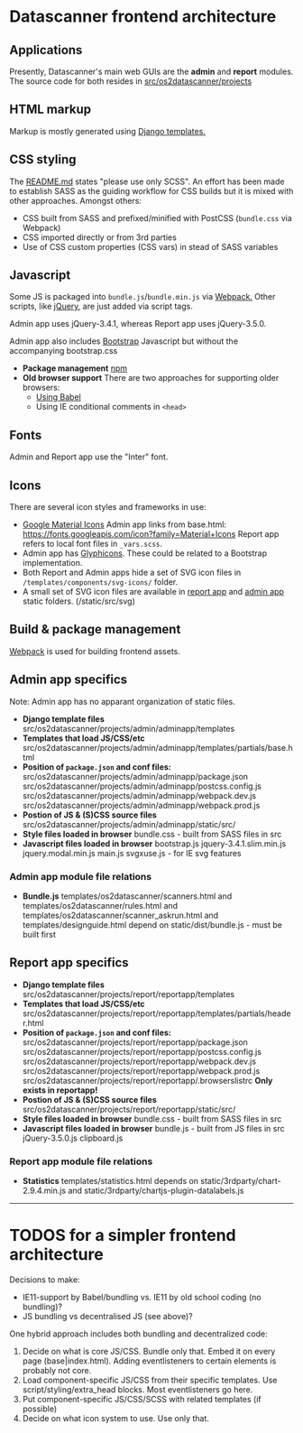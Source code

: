 # Datascanner frontend architecture

## Applications
Presently, Datascanner's main web GUIs are the **admin** and **report** modules.
The source code for both resides in [src/os2datascanner/projects](./src/os2datascanner/projects)

## HTML markup
Markup is mostly generated using [Django templates.](https://docs.djangoproject.com/en/3.2/topics/templates/)

## CSS styling
The [README.md](./src/os2datascanner/projects/report/reportapp/README.md) states "please use only SCSS".
An effort has been made to establish SASS as the guiding workflow for CSS builds but it is mixed with other approaches. Amongst others:
* CSS built from SASS and prefixed/minified with PostCSS (`bundle.css` via Webpack)
* CSS imported directly or from 3rd parties
* Use of CSS custom properties (CSS vars) in stead of SASS variables

## Javascript
Some JS is packaged into `bundle.js`/`bundle.min.js` via [Webpack.](https://webpack.js.org/)
Other scripts, like [jQuery](https://jquery.com/), are just added via script tags.

Admin app uses jQuery-3.4.1, whereas Report app uses jQuery-3.5.0.

Admin app also includes [Bootstrap](https://getbootstrap.com/) Javascript but without the accompanying bootstrap.css

* **Package management**
  [npm](https://www.npmjs.com/)
* **Old browser support**
  There are two approaches for supporting older browsers:
  * [Using Babel](https://babeljs.io/)
  * Using IE conditional comments in `<head>`


## Fonts
Admin and Report app use the "Inter" font.


## Icons
There are several icon styles and frameworks in use:
* [Google Material Icons](https://fonts.google.com/icons)
  Admin app links from base.html: https://fonts.googleapis.com/icon?family=Material+Icons
  Report app refers to local font files in `_vars.scss`.
* Admin app has [Glyphicons](https://www.glyphicons.com/sets/halflings/).
  These could be related to a Bootstrap implementation.
* Both Report and Admin apps hide a set of SVG icon files in `/templates/components/svg-icons/` folder.
* A small set of SVG icon files are available in [report app](src/os2datascanner/projects/admin/adminapp/static/src/images/) and [admin app](src/os2datascanner/projects/admin/adminapp/static/src/svg/) static folders. (/static/src/svg)


## Build & package management
[Webpack](https://webpack.js.org/) is used for building frontend assets.

## Admin app specifics

Note: Admin app has no apparant organization of static files.

* **Django template files**
  src/os2datascanner/projects/admin/adminapp/templates
* **Templates that load JS/CSS/etc**
  src/os2datascanner/projects/admin/adminapp/templates/partials/base.html
* **Position of `package.json` and conf files:**
  src/os2datascanner/projects/admin/adminapp/package.json
  src/os2datascanner/projects/admin/adminapp/postcss.config.js
  src/os2datascanner/projects/admin/adminapp/webpack.dev.js
  src/os2datascanner/projects/admin/adminapp/webpack.prod.js
* **Postion of JS & (S)CSS source files**
  src/os2datascanner/projects/admin/adminapp/static/src/
* **Style files loaded in browser**
  bundle.css - built from SASS files in src
* **Javascript files loaded in browser**
  bootstrap.js
  jquery-3.4.1.slim.min.js
  jquery.modal.min.js
  main.js
  svgxuse.js - for IE svg features

### Admin app module file relations
* **Bundle.js**
  templates/os2datascanner/scanners.html and
  templates/os2datascanner/rules.html and
  templates/os2datascanner/scanner_askrun.html and
  templates/designguide.html depend on 
  static/dist/bundle.js - must be built first

## Report app specifics

* **Django template files**
  src/os2datascanner/projects/report/reportapp/templates
* **Templates that load JS/CSS/etc**
  src/os2datascanner/projects/report/reportapp/templates/partials/header.html
* **Position of `package.json` and conf files:**
  src/os2datascanner/projects/report/reportapp/package.json
  src/os2datascanner/projects/report/reportapp/postcss.config.js
  src/os2datascanner/projects/report/reportapp/webpack.dev.js
  src/os2datascanner/projects/report/reportapp/webpack.prod.js
  src/os2datascanner/projects/report/reportapp/.browserslistrc **Only exists in reportapp!**
* **Postion of JS & (S)CSS source files**
  src/os2datascanner/projects/report/reportapp/static/src/
* **Style files loaded in browser**
  bundle.css - built from SASS files in src
* **Javascript files loaded in browser**
  bundle.js - built from JS files in src
  jQuery-3.5.0.js
  clipboard.js

### Report app module file relations
* **Statistics**
  templates/statistics.html depends on
  static/3rdparty/chart-2.9.4.min.js and
  static/3rdparty/chartjs-plugin-datalabels.js

----------------------

# TODOS for a simpler frontend architecture

Decisions to make:
* IE11-support by Babel/bundling vs. IE11 by old school coding (no bundling)?
* JS bundling vs decentralised JS (see above)?

One hybrid approach includes both bundling and decentralized code:

1. Decide on what is core JS/CSS. Bundle only that.
   Embed it on every page (base|index.html).
   Adding eventlisteners to certain elements is probably not core.
2. Load component-specific JS/CSS from their specific templates.
   Use script/styling/extra_head blocks.
   Most eventlisteners go here.
3. Put component-specific JS/CSS/SCSS with related templates (if possible)
4. Decide on what icon system to use. Use only that.
